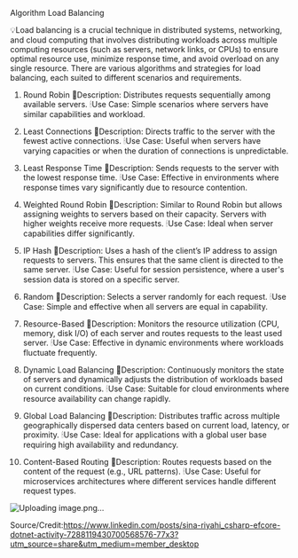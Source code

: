Algorithm Load Balancing 

💡Load balancing is a crucial technique in distributed systems, networking, and cloud computing that involves distributing workloads across multiple computing resources (such as servers, network links, or CPUs) to ensure optimal resource use, minimize response time, and avoid overload on any single resource. There are various algorithms and strategies for load balancing, each suited to different scenarios and requirements.

1. Round Robin
🔎Description: Distributes requests sequentially among available servers.
🕯Use Case: Simple scenarios where servers have similar capabilities and workload.

2. Least Connections
🔎Description: Directs traffic to the server with the fewest active connections.
🕯Use Case: Useful when servers have varying capacities or when the duration of connections is unpredictable.

3. Least Response Time
🔎Description: Sends requests to the server with the lowest response time.
🕯Use Case: Effective in environments where response times vary significantly due to resource contention.

4. Weighted Round Robin
🔎Description: Similar to Round Robin but allows assigning weights to servers based on their capacity. Servers with higher weights receive more requests.
🕯Use Case: Ideal when server capabilities differ significantly.

5. IP Hash
🔎Description: Uses a hash of the client’s IP address to assign requests to servers. This ensures that the same client is directed to the same server.
🕯Use Case: Useful for session persistence, where a user's session data is stored on a specific server.

6. Random
🔎Description: Selects a server randomly for each request.
🕯Use Case: Simple and effective when all servers are equal in capability.

7. Resource-Based
🔎Description: Monitors the resource utilization (CPU, memory, disk I/O) of each server and routes requests to the least used server.
🕯Use Case: Effective in dynamic environments where workloads fluctuate frequently.

8. Dynamic Load Balancing
🔎Description: Continuously monitors the state of servers and dynamically adjusts the distribution of workloads based on current conditions.
🕯Use Case: Suitable for cloud environments where resource availability can change rapidly.

9. Global Load Balancing
🔎Description: Distributes traffic across multiple geographically dispersed data centers based on current load, latency, or proximity.
🕯Use Case: Ideal for applications with a global user base requiring high availability and redundancy.

10. Content-Based Routing
🔎Description: Routes requests based on the content of the request (e.g., URL patterns). 
🕯Use Case: Useful for microservices architectures where different services handle different request types.


![Uploading image.png…]()

Source/Credit:https://www.linkedin.com/posts/sina-riyahi_csharp-efcore-dotnet-activity-7288119430700568576-77x3?utm_source=share&utm_medium=member_desktop

